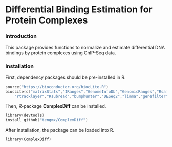 # Differential Binding Estimation for Protein Complexes

### Introduction

This package provides functions to normalize and estimate 
differential DNA bindings by protein complexes using ChIP-Seq data.

### Installation

First, dependency packages should be pre-installed in R.

```s
source("https://bioconductor.org/biocLite.R")
biocLite(c("matrixStats","IRanges","GenomeInfoDb","GenomicRanges","Rsamtools",
	"rtracklayer","Rsubread","bumphunter","DESeq2","limma","genefilter"))
```

Then, R-package **ComplexDiff** can be installed.

```s
library(devtools)
install_github("tengmx/ComplexDiff")
```

After installation, the package can be loaded into R.

```s
library(ComplexDiff)
```

